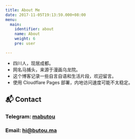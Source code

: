 ```yaml
---
title: About Me
date: 2017-11-05T19:13:59.000+08:00
menu:
  main:
    identifier: about
    name: About
    weight: 6
    pre: user

---
```

- 四川人，现居成都。
- 网名马捕头，来源于漫画乌龙院。
- 这个博客记录一些自言自语和生活片段，欢迎留言。
- 使用 Cloudflare Pages 部署，内地访问速度可能不太稳定。
## 📬 Contact
### Telegram: [mabutou](https://t.me/mabutou)  
### Email: [hi@butou.ma](mailto:hi@butou.ma)